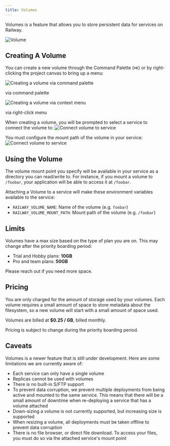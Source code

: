 ```yaml
---
title: Volumes
---
```


Volumes is a feature that allows you to store persistent data for services on Railway.

<Image
    layout="intrinsic"
    quality={100}
    width={824}
    height={654}
    src="https://res.cloudinary.com/railway/image/upload/v1687540596/docs/volumes/volumes_su6dly.png"
    alt="Volume"
/>

## Creating A Volume

You can create a new volume through the Command Palette (`⌘K`)
or by right-clicking the project canvas to bring up a menu:
<div style={{ display: 'flex', flexDirection: 'row', gap: '5px' }}>
    <div>
        <Image
            layout="intrinsic"
            quality={100}
            width={1118}
            height={476}
            src="https://res.cloudinary.com/railway/image/upload/v1687539860/docs/volumes/creating-volume-cmdk_w3wsv1.png"
            alt="Creating a volume via command palette"
        />
        <p style={{ marginTop: '-0.2em', fontSize: '0.8em', opacity: '0.6' }}>via command palette</p>
    </div>
    <div>
        <Image
            layout="intrinsic"
            quality={100}
            width={582}
            height={476}
            src="https://res.cloudinary.com/railway/image/upload/v1687539860/docs/volumes/creating-volume-menu_lqax4n.png"
            alt="Creating a volume via context menu"
        />
        <p style={{ marginTop: '-0.2em', fontSize: '0.8em', opacity: '0.6' }}>via right-click menu</p>
    </div>
</div>

When creating a volume, you will be prompted to select a service to connect the volume to:
<Image
    layout="intrinsic"
    quality={100}
    width={1148}
    height={524}
    src="https://res.cloudinary.com/railway/image/upload/v1687542048/docs/volumes/connect-volume-to-service_ao4s5h.png"
    alt="Connect volume to service"
/>

You must configure the mount path of the volume in your service:
<Image
    layout="intrinsic"
    quality={100}
    width={1136}
    height={400}
    src="https://res.cloudinary.com/railway/image/upload/v1687542048/docs/volumes/mount-point_kedfak.png"
    alt="Connect volume to service"
/>

## Using the Volume

The volume mount point you specify will be available in your service as a
directory you can read/write to. For instance, if you mount a volume to
`/foobar`, your application will be able to access it at `/foobar`.

Attaching a Volume to a service will make these environment variables available
to the service:
- `RAILWAY_VOLUME_NAME`: Name of the volume (e.g. `foobar`)
- `RAILWAY_VOLUME_MOUNT_PATH`: Mount path of the volume (e.g. `/foobar`)

## Limits

Volumes have a max size based on the type of plan you are on. This may change
after the priority boarding period:
- Trial and Hobby plans: **10GB**
- Pro and team plans: **50GB**

Please reach out if you need more space.

## Pricing

You are only charged for the amount of storage used by your volumes. Each volume requires a small amount of space to store metadata about the filesystem, so a new volume will start with a small amount of space used.

Volumes are billed at **$0.25 / GB**, billed monthly.

Pricing is subject to change during the priority boarding period.

## Caveats

Volumes is a newer feature that
is still under development. Here are some limitations we are currently aware
of:
- Each service can only have a single volume
- Replicas cannot be used with volumes
- There is no built-in S/FTP support
- To prevent data corruption, we prevent multiple deployments from being active
  and mounted to the same service. This means that there will be a small amount
  of downtime when re-deploying a service that has a volume attached
- Down-sizing a volume is not currently supported, but increasing size is supported
- When resizing a volume, all deployments must be taken offline to prevent data
  corruption
- There is no file browser, or direct file download. To access your files,
  you must do so via the attached service's mount point
